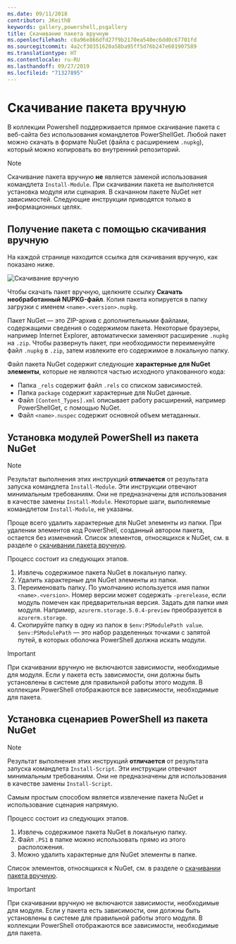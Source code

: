```yaml
---
ms.date: 09/11/2018
contributor: JKeithB
keywords: gallery,powershell,psgallery
title: Скачивание пакета вручную
ms.openlocfilehash: c0a96e866dfd27f9b2170ea540ec6dd0c67701fd
ms.sourcegitcommit: 4a2cf30351620a58ba95ff5d76b247e601907589
ms.translationtype: HT
ms.contentlocale: ru-RU
ms.lasthandoff: 09/27/2019
ms.locfileid: "71327895"
---
```

# <a name="manual-package-download"></a>Скачивание пакета вручную

В коллекции Powershell поддерживается прямое скачивание пакета с веб-сайта без использования командлетов PowerShellGet. Любой пакет можно скачать в формате NuGet (файла с расширением `.nupkg`), который можно копировать во внутренний репозиторий.

> [!NOTE]
> Скачивание пакета вручную **не** является заменой использования командлета `Install-Module`.
> При скачивании пакета не выполняется установка модуля или сценария. В скачанном пакете NuGet нет зависимостей. Следующие инструкции приводятся только в информационных целях.

## <a name="using-manual-download-to-acquire-a-package"></a>Получение пакета с помощью скачивания вручную

На каждой странице находится ссылка для скачивания вручную, как показано ниже.

![Скачивание вручную](../../Images/packagedisplaypagewithpseditions.png)

Чтобы скачать пакет вручную, щелкните ссылку **Скачать необработанный NUPKG-файл**. Копия пакета копируется в папку загрузки с именем `<name>.<version>.nupkg`.

Пакет NuGet — это ZIP-архив с дополнительными файлами, содержащими сведения о содержимом пакета. Некоторые браузеры, например Internet Explorer, автоматически заменяют расширение `.nupkg` на `.zip`. Чтобы развернуть пакет, при необходимости переименуйте файл `.nupkg` в `.zip`, затем извлеките его содержимое в локальную папку.

Файл пакета NuGet содержит следующие **характерные для NuGet элементы**, которые не являются частью исходного упакованного кода:

- Папка `_rels` содержит файл `.rels` со списком зависимостей.
- Папка `package` содержит характерные для NuGet данные.
- Файл `[Content_Types].xml` описывает работу расширений, например PowerShellGet, с помощью NuGet.
- Файл `<name>.nuspec` содержит основной объем метаданных.

## <a name="installing-powershell-modules-from-a-nuget-package"></a>Установка модулей PowerShell из пакета NuGet

> [!NOTE]
> Результат выполнения этих инструкций **отличается** от результата запуска командлета `Install-Module`. Эти инструкции отвечают минимальным требованиям. Они не предназначены для использования в качестве замены `Install-Module`.
> Некоторые шаги, выполняемые командлетом `Install-Module`, не указаны.

Проще всего удалить характерные для NuGet элементы из папки. При удалении элементов код PowerShell, созданный автором пакета, остается без изменений.
Список элементов, относящихся к NuGet, см. в разделе о [скачивании пакета вручную](#using-manual-download-to-acquire-a-package).

Процесс состоит из следующих этапов.

1. Извлечь содержимое пакета NuGet в локальную папку.
2. Удалить характерные для NuGet элементы из папки.
3. Переименовать папку. По умолчанию используется имя папки `<name>.<version>`. Номер версии может содержать `-prerelease`, если модуль помечен как предварительная версия. Задать для папки имя модуля. Например, `azurerm.storage.5.0.4-preview` преобразуется в `azurerm.storage`.
4. Скопируйте папку в одну из папок в `$env:PSModulePath value`. `$env:PSModulePath` — это набор разделенных точками с запятой путей, в которых оболочка PowerShell должна искать модули.

> [!IMPORTANT]
> При скачивании вручную не включаются зависимости, необходимые для модуля. Если у пакета есть зависимости, они должны быть установлены в системе для правильной работы этого модуля. В коллекции PowerShell отображаются все зависимости, необходимые для пакета.

## <a name="installing-powershell-scripts-from-a-nuget-package"></a>Установка сценариев PowerShell из пакета NuGet

> [!NOTE]
> Результат выполнения этих инструкций **отличается** от результата запуска командлета `Install-Script`. Эти инструкции отвечают минимальным требованиям. Они не предназначены для использования в качестве замены `Install-Script`.

Самым простым способом является извлечение пакета NuGet и использование сценария напрямую.

Процесс состоит из следующих этапов.

1. Извлечь содержимое пакета NuGet в локальную папку.
2. Файл `.PS1` в папке можно использовать прямо из этого расположения.
3. Можно удалить характерные для NuGet элементы в папке.

Список элементов, относящихся к NuGet, см. в разделе о [скачивании пакета вручную](#using-manual-download-to-acquire-a-package).

> [!IMPORTANT]
> При скачивании вручную не включаются зависимости, необходимые для модуля. Если у пакета есть зависимости, они должны быть установлены в системе для правильной работы этого модуля. В коллекции PowerShell отображаются все зависимости, необходимые для пакета.
